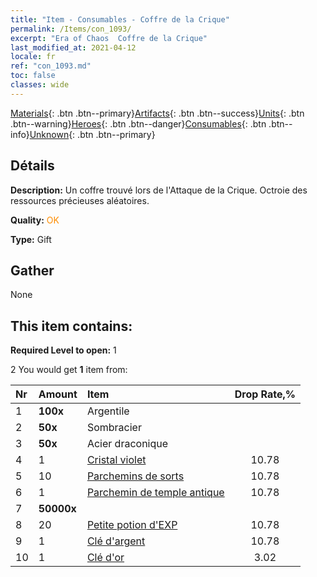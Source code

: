 ```yaml
---
title: "Item - Consumables - Coffre de la Crique"
permalink: /Items/con_1093/
excerpt: "Era of Chaos  Coffre de la Crique"
last_modified_at: 2021-04-12
locale: fr
ref: "con_1093.md"
toc: false
classes: wide
---
```

 [Materials](/fr/Items/){: .btn .btn--primary}[Artifacts](/fr/Items/Artifacts/){: .btn .btn--success}[Units](/fr/Items/Units/){: .btn .btn--warning}[Heroes](/fr/Items/Heroes/){: .btn .btn--danger}[Consumables](/fr/Items/Consumables/){: .btn .btn--info}[Unknown](/fr/Items/Unknown/){: .btn .btn--primary}

## Détails
 **Description:** Un coffre trouvé lors de l'Attaque de la Crique. Octroie des ressources précieuses aléatoires.

 **Quality:** <span style="color: #FF8C00">OK</span>

 **Type:** Gift

## Gather

  None

## This item contains:

 **Required Level to open:** 1

 2 You would get **1** item  from:

  | Nr | Amount |     Item    | Drop Rate,% |
  |:---|:-------|:------------|:---------:|
  | 1 |  **100x** | Argentile |  | 10.78 | 
  | 2 |  **50x** | Sombracier |  | 10.78 | 
  | 3 |  **50x** | Acier draconique |  | 10.78 | 
  | 4 | 1 | [Cristal violet](/fr/Items/con_720/) | 10.78 | 
  | 5 | 10 | [Parchemins de sorts](/fr/Items/con_694/) | 10.78 | 
  | 6 | 1 | [Parchemin de temple antique](/fr/Items/con_697/) | 10.78 | 
  | 7 |  **50000x** | <i class="fas fa-coins"/> |  | 10.78 | 
  | 8 | 20 | [Petite potion d'EXP](/fr/Items/con_701/) | 10.78 | 
  | 9 | 1 | [Clé d'argent](/fr/Items/con_693/) | 10.78 | 
  | 10 | 1 | [Clé d'or](/fr/Items/con_783/) | 3.02 | 
